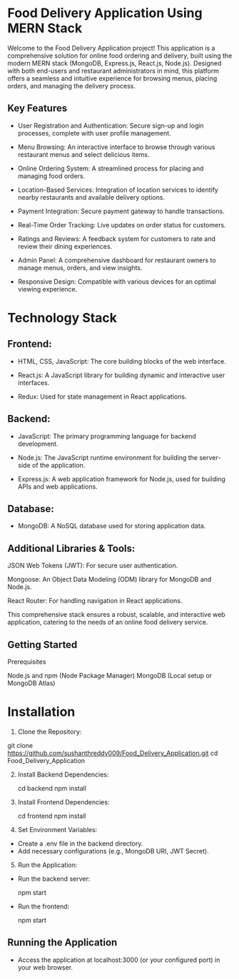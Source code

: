 # Food Delivery Application Using MERN Stack

Welcome to the Food Delivery Application project! This application is a comprehensive solution for online food ordering and delivery, built using the modern MERN stack (MongoDB, Express.js, React.js, Node.js). Designed with both end-users and restaurant administrators in mind, this platform offers a seamless and intuitive experience for browsing menus, placing orders, and managing the delivery process.

## Key Features

- User Registration and Authentication: Secure sign-up and login processes, complete with user profile management.

- Menu Browsing: An interactive interface to browse through various restaurant menus and select delicious items.

- Online Ordering System: A streamlined process for placing and managing food orders.

- Location-Based Services: Integration of location services to identify nearby restaurants and available delivery options.

- Payment Integration: Secure payment gateway to handle transactions.

- Real-Time Order Tracking: Live updates on order status for customers.

- Ratings and Reviews: A feedback system for customers to rate and review their dining experiences.

- Admin Panel: A comprehensive dashboard for restaurant owners to manage menus, orders, and view insights.

- Responsive Design: Compatible with various devices for an optimal viewing experience.


# Technology Stack


## Frontend:

- HTML, CSS, JavaScript: The core building blocks of the web interface.

- React.js: A JavaScript library for building dynamic and interactive user interfaces.

- Redux: Used for state management in React applications.

## Backend:

- JavaScript: The primary programming language for backend development.

- Node.js: The JavaScript runtime environment for building the server-side of the application.

- Express.js: A web application framework for Node.js, used for building APIs and web applications.

## Database:

- MongoDB: A NoSQL database used for storing application data.

## Additional Libraries & Tools:

JSON Web Tokens (JWT): For secure user authentication.

Mongoose: An Object Data Modeling (ODM) library for MongoDB and Node.js.

React Router: For handling navigation in React applications.

This comprehensive stack ensures a robust, scalable, and interactive web application, catering to the needs of an online food delivery service.

## Getting Started

Prerequisites

Node.js and npm (Node Package Manager)
MongoDB (Local setup or MongoDB Atlas)

# Installation

1. Clone the Repository:

  git clone https://github.com/sushanthreddy009/Food_Delivery_Application.git
  cd Food_Delivery_Application

2. Install Backend Dependencies:

    cd backend
    npm install

3. Install Frontend Dependencies:

    cd frontend
    npm install

4. Set Environment Variables:

 - Create a .env file in the backend directory.
 - Add necessary configurations (e.g., MongoDB URI, JWT Secret).

5. Run the Application:

- Run the backend server:

  npm start

- Run the frontend:
   
  npm start

## Running the Application

- Access the application at localhost:3000 (or your configured port) in your web browser.
